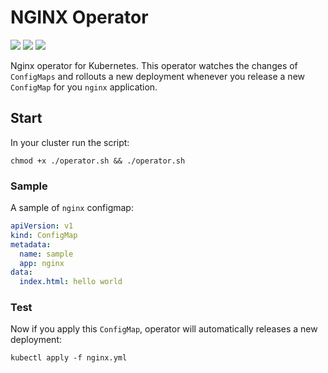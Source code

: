 # NGINX Operator

![](https://img.shields.io/badge/platform-kubernetes-blue)
![](https://img.shields.io/badge/operator-shell%20script-brightgreen)
![](https://img.shields.io/github/v/release/amirhnajafiz/nginx-operator)

Nginx operator for Kubernetes. This operator watches the changes of ```ConfigMaps``` and
rollouts a new deployment whenever you release a new ```ConfigMap``` for you ```nginx``` application.

## Start

In your cluster run the script:

```shell
chmod +x ./operator.sh && ./operator.sh
```

### Sample

A sample of ```nginx``` configmap:

```yaml
apiVersion: v1
kind: ConfigMap
metadata:
  name: sample
  app: nginx
data:
  index.html: hello world
```

### Test

Now if you apply this ```ConfigMap```, operator will automatically releases a new deployment:

```shell
kubectl apply -f nginx.yml
```
